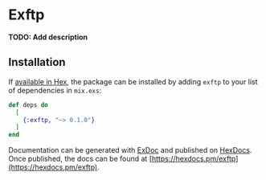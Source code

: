 # Exftp

**TODO: Add description**

## Installation

If [available in Hex](https://hex.pm/docs/publish), the package can be installed
by adding `exftp` to your list of dependencies in `mix.exs`:

```elixir
def deps do
  [
    {:exftp, "~> 0.1.0"}
  ]
end
```

Documentation can be generated with [ExDoc](https://github.com/elixir-lang/ex_doc)
and published on [HexDocs](https://hexdocs.pm). Once published, the docs can
be found at [https://hexdocs.pm/exftp](https://hexdocs.pm/exftp).

